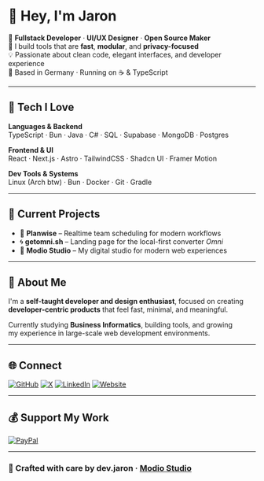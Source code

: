 # 👋 Hey, I'm Jaron  

🚀 **Fullstack Developer** · **UI/UX Designer** · **Open Source Maker**  
🧠 I build tools that are **fast**, **modular**, and **privacy-focused**  
💡 Passionate about clean code, elegant interfaces, and developer experience  
📍 Based in Germany · Running on ☕ & TypeScript  

---

## 🔧 Tech I Love  

**Languages & Backend**  
TypeScript · Bun · Java · C# · SQL · Supabase · MongoDB · Postgres 

**Frontend & UI**  
React · Next.js · Astro · TailwindCSS · Shadcn UI · Framer Motion  

**Dev Tools & Systems**  
Linux (Arch btw) · Bun · Docker · Git · Gradle  

---

## 🧪 Current Projects  

- 🧭 **Planwise** – Realtime team scheduling for modern workflows  
- 🌀 **getomni.sh** – Landing page for the local-first converter *Omni*  
- 🎯 **Modio Studio** – My digital studio for modern web experiences  

---

## 💬 About Me  

I'm a **self-taught developer and design enthusiast**, focused on creating  
**developer-centric products** that feel fast, minimal, and meaningful.  

Currently studying **Business Informatics**, building tools, and growing  
my experience in large-scale web development environments.  

---

## 🌐 Connect  

[![GitHub](https://img.shields.io/badge/GitHub-181717.svg?style=for-the-badge&logo=github&logoColor=white)](https://github.com/devjaron)
[![X](https://img.shields.io/badge/X-000000.svg?style=for-the-badge&logo=X&logoColor=white)](https://x.com/LashR6_)
[![LinkedIn](https://img.shields.io/badge/LinkedIn-0077B5.svg?style=for-the-badge&logo=linkedin&logoColor=white)](#)
[![Website](https://img.shields.io/badge/Website-000000.svg?style=for-the-badge&logo=vercel&logoColor=white)](https://getomni.sh)

---

## 💰 Support My Work  

[![PayPal](https://img.shields.io/badge/Donate%20on%20PayPal-00457C?style=for-the-badge&logo=paypal&logoColor=white)](https://paypal.me/JaronGe)

---

### 🖤 Crafted with care by **dev.jaron** · [Modio Studio](https://modio.studio)
